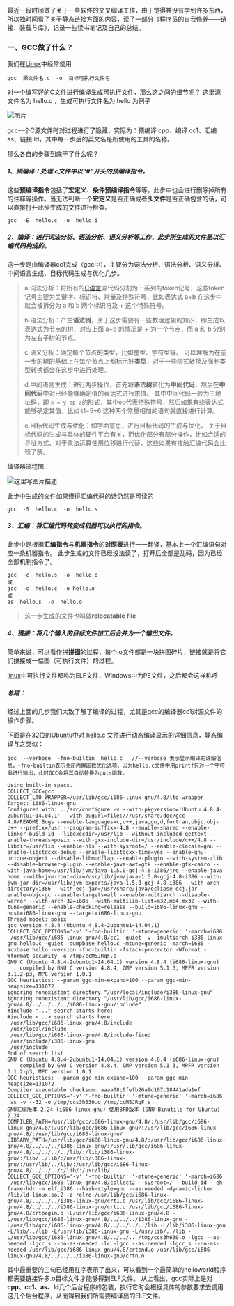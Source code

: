 最近一段时间做了关于一些软件的交叉编译工作，由于觉得并没有学到许多东西，所以抽时间看了关于静态链接方面的内容，读了一部分《程序员的自我修养——链接、装载与库》，记录一些读书笔记及自己的总结。

### 一、GCC做了什么？

我们在[Linux](http://lib.csdn.net/base/linux)中经常使用

```
gcc  源文件名.c  -o  目标可执行文件名
```

对一个编写好的C文件进行编译生成可执行文件，那么这之间的细节呢？ 
这里源文件名为 hello.c ，生成可执行文件名为 hello 为例子 

![图片](https://github.com/dengking/learn-cpp/tree/master/res/step-to-get-exec.png)

gcc一个C源文件时对过程进行了隐藏，实际为：预编译 cpp、编译 cc1、汇编 as、链接 ld，其中每一步后的英文名是所使用的工具的名称。

那么各自的步骤到底干了什么呢？

##### 1、预编译：处理.c文件中以“#”开头的预编译指令。

这些**预编译指令**包括了**宏定义**、**条件预编译指令**等等，此步中也会进行删除掉所有的注释等操作。当无法判断一个**宏定义**是否正确或者**头文件**是否正确包含的话，可以直接打开此步生成的文件进行检查。

```shell
gcc  -E  hello.c  -o  hello.i
```

##### 2、编译：进行词法分析、语法分析、语义分析等工作，此步所生成的文件是以汇编代码构成的。

这一步是由编译器cc1完成（gcc中），主要分为词法分析、语法分析、语义分析、中间语言生成、目标代码生成与优化几步。

> a.词法分析：将所有的[C语言](http://lib.csdn.net/base/c)源代码分割为一系列的token记号，这些token记号主要为关键字、标识符、常量及特殊符号，比如表达式 a+b 在这步中就会被拆分为 a 和 b 两个标识符及 + 这个特殊符号。
>
> b.语法分析：产生**语法树**，关于这步需要有一些数理逻辑的知识，即生成以表达式为节点的树，对应上面 a+b 的情况是 + 为一个节点，而 a 和 b 分别为左右子树的节点。
>
> c.语义分析：确定每个节点的类型，比如整型、字符型等。 
> 可以理解为在前一步的树的基础上在每个节点上都标示好**类型**，对于一些隐式转换及强制类型转换都会在这步中进行处理。
>
> d.中间语言生成：进行两步操作，首先将**语法树**转化为**中间代码**，然后在**中间代码**中对已经能够确定值的表达式进行求值。 
> 其中中间代码一般为三地址码，即 `x = y op z`的形式，其中op代表特殊符号，然后如果有些表达式能够确定其值，比如 t1=5+6 这种两个常量相加的语句就直接进行计算。
>
> e.目标代码生成与优化：如字面意思，进行目标代码的生成与优化。 
> 关于目标代码的生成与具体的硬件平台有关，而优化部分有部分操作，比如合适的寻址方式、对于乘法运算使用位移进行代替，这些如果有接触汇编代码会比较了解。

编译器流程图： 

![这里写图片描述](https://github.com/dengking/learn-cpp/tree/master/res/step-of-compile.png)

此步中生成的文件如果懂得汇编代码的话仍然是可读的

```
gcc  -S  hello.c  -o  hello.s
```

##### 3、汇编：将汇编代码转变成机器可以执行的指令。

此步中是根据**汇编指令**与**机器指令**的**对照表**进行一一翻译，基本上一个汇编语句对应一条机器指令。 
此步生成的文件已经没法读了，打开后全部是乱码，因为已经全部机制指令了。

```
gcc  -c  hello.s  -o  hello.o    
或
gcc  -c  hello.c  -o hello.o      
或
as  hello.s  -o  hello.o
```
>这一步生成的文件也叫做**relocatable file**

##### 4、链接：将几个输入的目标文件加工后合并为一个输出文件。

简单来说，可以看作拼**拼图**的过程，每个.o文件都是一块拼图碎片，链接就是将它们拼接成一幅图（可执行文件）的过程。

[linux](http://lib.csdn.net/base/linux)中可执行文件都称为ELF文件，Windows中为PE文件，之后都会这样称呼

##### 总结：

经过上面的几步我们大致了解了编译的过程，尤其是gcc的编译器cc1对源文件的操作步骤。

下面是在32位的Ubuntu中对 hello.c 文件进行动态编译显示的详细信息，静态编译与之类似：

```
gcc  --verbose  -fno-builtin  hello.c   //--verbose 表示显示编译的详细信息，-fno-builtin表示关闭内置函数优化选项，因为hello.c文件中用printf只对一个字符串进行输出，此时GCC会将其自动替换为puts函数。
```

```
Using built-in specs.
COLLECT_GCC=gcc
COLLECT_LTO_WRAPPER=/usr/lib/gcc/i686-linux-gnu/4.8/lto-wrapper
Target: i686-linux-gnu
Configured with: ../src/configure -v --with-pkgversion='Ubuntu 4.8.4-2ubuntu1~14.04.1' --with-bugurl=file:///usr/share/doc/gcc-4.8/README.Bugs --enable-languages=c,c++,java,go,d,fortran,objc,obj-c++ --prefix=/usr --program-suffix=-4.8 --enable-shared --enable-linker-build-id --libexecdir=/usr/lib --without-included-gettext --enable-threads=posix --with-gxx-include-dir=/usr/include/c++/4.8 --libdir=/usr/lib --enable-nls --with-sysroot=/ --enable-clocale=gnu --enable-libstdcxx-debug --enable-libstdcxx-time=yes --enable-gnu-unique-object --disable-libmudflap --enable-plugin --with-system-zlib --disable-browser-plugin --enable-java-awt=gtk --enable-gtk-cairo --with-java-home=/usr/lib/jvm/java-1.5.0-gcj-4.8-i386/jre --enable-java-home --with-jvm-root-dir=/usr/lib/jvm/java-1.5.0-gcj-4.8-i386 --with-jvm-jar-dir=/usr/lib/jvm-exports/java-1.5.0-gcj-4.8-i386 --with-arch-directory=i386 --with-ecj-jar=/usr/share/java/eclipse-ecj.jar --enable-objc-gc --enable-targets=all --enable-multiarch --disable-werror --with-arch-32=i686 --with-multilib-list=m32,m64,mx32 --with-tune=generic --enable-checking=release --build=i686-linux-gnu --host=i686-linux-gnu --target=i686-linux-gnu
Thread model: posix
gcc version 4.8.4 (Ubuntu 4.8.4-2ubuntu1~14.04.1) 
COLLECT_GCC_OPTIONS='-v' '-fno-builtin' '-mtune=generic' '-march=i686'
 /usr/lib/gcc/i686-linux-gnu/4.8/cc1 -quiet -v -imultiarch i386-linux-gnu hello.c -quiet -dumpbase hello.c -mtune=generic -march=i686 -auxbase hello -version -fno-builtin -fstack-protector -Wformat -Wformat-security -o /tmp/ccM5JRqF.s
GNU C (Ubuntu 4.8.4-2ubuntu1~14.04.1) version 4.8.4 (i686-linux-gnu)
    compiled by GNU C version 4.8.4, GMP version 5.1.3, MPFR version 3.1.2-p3, MPC version 1.0.1
GGC heuristics: --param ggc-min-expand=100 --param ggc-min-heapsize=131072
ignoring nonexistent directory "/usr/local/include/i386-linux-gnu"
ignoring nonexistent directory "/usr/lib/gcc/i686-linux-gnu/4.8/../../../../i686-linux-gnu/include"
#include "..." search starts here:
#include <...> search starts here:
 /usr/lib/gcc/i686-linux-gnu/4.8/include
 /usr/local/include
 /usr/lib/gcc/i686-linux-gnu/4.8/include-fixed
 /usr/include/i386-linux-gnu
 /usr/include
End of search list.
GNU C (Ubuntu 4.8.4-2ubuntu1~14.04.1) version 4.8.4 (i686-linux-gnu)
    compiled by GNU C version 4.8.4, GMP version 5.1.3, MPFR version 3.1.2-p3, MPC version 1.0.1
GGC heuristics: --param ggc-min-expand=100 --param ggc-min-heapsize=131072
Compiler executable checksum: aaaa08c6fefb26a9d107c18441ada1ef
COLLECT_GCC_OPTIONS='-v' '-fno-builtin' '-mtune=generic' '-march=i686'
 as -v --32 -o /tmp/ccs3h630.o /tmp/ccM5JRqF.s
GNU汇编版本 2.24 (i686-linux-gnu) 使用BFD版本 (GNU Binutils for Ubuntu) 2.24
COMPILER_PATH=/usr/lib/gcc/i686-linux-gnu/4.8/:/usr/lib/gcc/i686-linux-gnu/4.8/:/usr/lib/gcc/i686-linux-gnu/:/usr/lib/gcc/i686-linux-gnu/4.8/:/usr/lib/gcc/i686-linux-gnu/
LIBRARY_PATH=/usr/lib/gcc/i686-linux-gnu/4.8/:/usr/lib/gcc/i686-linux-gnu/4.8/../../../i386-linux-gnu/:/usr/lib/gcc/i686-linux-gnu/4.8/../../../../lib/:/lib/i386-linux-gnu/:/lib/../lib/:/usr/lib/i386-linux-gnu/:/usr/lib/../lib/:/usr/lib/gcc/i686-linux-gnu/4.8/../../../:/lib/:/usr/lib/
COLLECT_GCC_OPTIONS='-v' '-fno-builtin' '-mtune=generic' '-march=i686'
 /usr/lib/gcc/i686-linux-gnu/4.8/collect2 --sysroot=/ --build-id --eh-frame-hdr -m elf_i386 --hash-style=gnu --as-needed -dynamic-linker /lib/ld-linux.so.2 -z relro /usr/lib/gcc/i686-linux-gnu/4.8/../../../i386-linux-gnu/crt1.o /usr/lib/gcc/i686-linux-gnu/4.8/../../../i386-linux-gnu/crti.o /usr/lib/gcc/i686-linux-gnu/4.8/crtbegin.o -L/usr/lib/gcc/i686-linux-gnu/4.8 -L/usr/lib/gcc/i686-linux-gnu/4.8/../../../i386-linux-gnu -L/usr/lib/gcc/i686-linux-gnu/4.8/../../../../lib -L/lib/i386-linux-gnu -L/lib/../lib -L/usr/lib/i386-linux-gnu -L/usr/lib/../lib -L/usr/lib/gcc/i686-linux-gnu/4.8/../../.. /tmp/ccs3h630.o -lgcc --as-needed -lgcc_s --no-as-needed -lc -lgcc --as-needed -lgcc_s --no-as-needed /usr/lib/gcc/i686-linux-gnu/4.8/crtend.o /usr/lib/gcc/i686-linux-gnu/4.8/../../../i386-linux-gnu/crtn.o
```

其中最重要的三句已经用红字表示了出来，可以看到一个最简单的helloworld程序都需要链接许多.o目标文件才能够得到ELF文件。 
从上看出，gcc实际上是对**cpp、cc1、as、ld**几个后台程序的包装，执行它时会根据具体的参数要求去调用这几个后台程序，从而得到我们所需要编译出的ELF文件。
